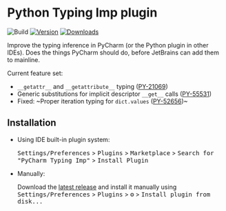 # Python Typing Imp plugin

![Build](https://github.com/theY4Kman/pycharm-typing-imp/workflows/Build/badge.svg)
[![Version](https://img.shields.io/jetbrains/plugin/v/com.y4kstudios.pycharmtypingimp.svg)](https://plugins.jetbrains.com/plugin/com.y4kstudios.pycharmtypingimp)
[![Downloads](https://img.shields.io/jetbrains/plugin/d/com.y4kstudios.pycharmtypingimp.svg)](https://plugins.jetbrains.com/plugin/com.y4kstudios.pycharmtypingimp)

<!-- Plugin description -->
Improve the typing inference in PyCharm (or the Python plugin in other IDEs). Does the things PyCharm should do, before JetBrains can add them to mainline.

Current feature set:
 - `__getattr__` and `__getattribute__` typing ([PY-21069](https://youtrack.jetbrains.com/issue/PY-21069/Annotated-return-types-for-getattr-and-getattribute-methods-are-not-taken-into-account-by-type-checker))
 - Generic substitutions for implicit descriptor `__get__` calls ([PY-55531](https://youtrack.jetbrains.com/issue/PY-55531/Pycharm-cant-handle-typing-of-get-method-of-descriptors))
 - Fixed: ~Proper iteration typing for `dict.values` ([PY-52656](https://youtrack.jetbrains.com/issue/PY-52656/Incorrect-dictvalues-return-type))~
<!-- Plugin description end -->

## Installation

- Using IDE built-in plugin system:
  
  <kbd>Settings/Preferences</kbd> > <kbd>Plugins</kbd> > <kbd>Marketplace</kbd> > <kbd>Search for "PyCharm Typing Imp"</kbd> >
  <kbd>Install Plugin</kbd>
  
- Manually:

  Download the [latest release](https://github.com/theY4Kman/pycharm-typing-imp/releases/latest) and install it manually using
  <kbd>Settings/Preferences</kbd> > <kbd>Plugins</kbd> > <kbd>⚙️</kbd> > <kbd>Install plugin from disk...</kbd>
